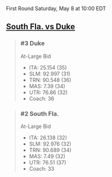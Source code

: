 First Round
Saturday, May 8 at 10:00 EDT
## [South Fla. vs Duke](https://www.ncaa.com/game/5833371) 

> ### #3 Duke  
> At-Large Bid  
> - ITA: 25.154 (35)  
> - SLM: 92.997 (31)  
> - TRN: 90.548 (36)  
> - MAS: 7.39 (34)  
> - UTR: 76.86 (32)  
> - Coach: 36  

> ### #2 South Fla.  
> At-Large Bid  
> - ITA: 26.138 (32)  
> - SLM: 92.976 (32)  
> - TRN: 90.689 (34)  
> - MAS: 7.49 (32)  
> - UTR: 76.51 (37)  
> - Coach: 33  